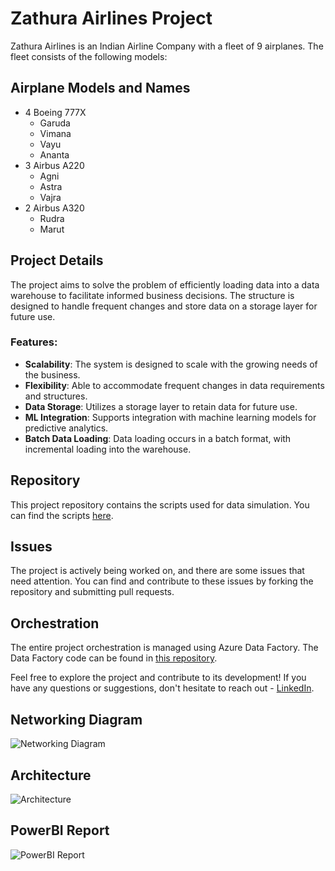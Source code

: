 # Zathura Airlines Project

Zathura Airlines is an Indian Airline Company with a fleet of 9 airplanes. The fleet consists of the following models:

## Airplane Models and Names
- 4 Boeing 777X
    - Garuda
    - Vimana
    - Vayu
    - Ananta
- 3 Airbus A220
    - Agni
    - Astra
    - Vajra
- 2 Airbus A320
    - Rudra
    - Marut

## Project Details
The project aims to solve the problem of efficiently loading data into a data warehouse to facilitate informed business decisions. The structure is designed to handle frequent changes and store data on a storage layer for future use.

### Features:
- **Scalability**: The system is designed to scale with the growing needs of the business.
- **Flexibility**: Able to accommodate frequent changes in data requirements and structures.
- **Data Storage**: Utilizes a storage layer to retain data for future use.
- **ML Integration**: Supports integration with machine learning models for predictive analytics.
- **Batch Data Loading**: Data loading occurs in a batch format, with incremental loading into the warehouse.

## Repository
This project repository contains the scripts used for data simulation. You can find the scripts [here](https://github.com/theycallme-batman/Zathura-Airlines/tree/Dev/Data%20simulation).

## Issues
The project is actively being worked on, and there are some issues that need attention. You can find and contribute to these issues by forking the repository and submitting pull requests.

## Orchestration
The entire project orchestration is managed using Azure Data Factory. The Data Factory code can be found in [this repository](https://github.com/theycallme-batman/Zathura-dev-adf).

Feel free to explore the project and contribute to its development! If you have any questions or suggestions, don't hesitate to reach out - [LinkedIn](https://www.linkedin.com/in/yash-kothari-5727781b2/).

## Networking Diagram
![Networking Diagram](https://github.com/theycallme-batman/Zathura-Airlines/assets/72347879/f7b36959-e20f-4147-98cd-8aa353314446)

## Architecture
![Architecture](https://github.com/theycallme-batman/Zathura-Airlines/assets/72347879/2061a436-8a48-4f95-9ae5-73c59c17dc3c)

## PowerBI Report
![PowerBI Report](https://github.com/theycallme-batman/Zathura-Airlines/assets/72347879/22c7e570-45e0-4cb9-b6c2-c5b893581486)
